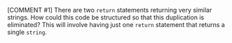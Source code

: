 [COMMENT #1]
There are two `return` statements returning very similar strings. How could this code be structured so that this duplication is eliminated? This will involve having just one `return` statement that returns a single `string`.